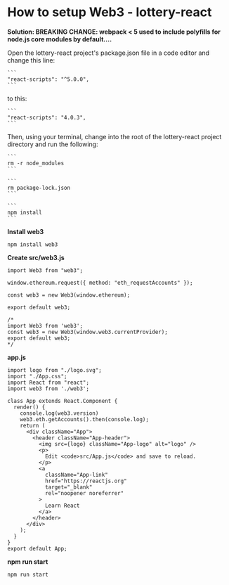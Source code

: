 # How to setup Web3 - lottery-react

**Solution: BREAKING CHANGE: webpack < 5 used to include polyfills for node.js core modules by default....**

Open the lottery-react project's package.json file in a code editor and change this line:

    ```
    "react-scripts": "^5.0.0",
    ```

to this:

    ```
    "react-scripts": "4.0.3",
    ```

Then, using your terminal, change into the root of the lottery-react project directory and run the following:

    ```
    rm -r node_modules
    ```

    ```
    rm package-lock.json
    ```

    ```
    npm install
    ```


**Install web3**
```
npm install web3
```
**Create src/web3.js**
```
import Web3 from "web3";

window.ethereum.request({ method: "eth_requestAccounts" });

const web3 = new Web3(window.ethereum);

export default web3;

/*
import Web3 from 'web3';
const web3 = new Web3(window.web3.currentProvider);
export default web3;
*/
```

**app.js**
```
import logo from "./logo.svg";
import "./App.css";
import React from "react";
import web3 from './web3';
 
class App extends React.Component {
  render() {
    console.log(web3.version)
    web3.eth.getAccounts().then(console.log);
    return (
      <div className="App">
        <header className="App-header">
          <img src={logo} className="App-logo" alt="logo" />
          <p>
            Edit <code>src/App.js</code> and save to reload.
          </p>
          <a
            className="App-link"
            href="https://reactjs.org"
            target="_blank"
            rel="noopener noreferrer"
          >
            Learn React
          </a>
        </header>
      </div>
    );
  }
}
export default App;
```

**npm run start**
```
npm run start
```
